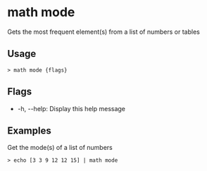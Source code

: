 # math mode
Gets the most frequent element(s) from a list of numbers or tables

## Usage
```shell
> math mode {flags} 
 ```

## Flags
* -h, --help: Display this help message

## Examples
  Get the mode(s) of a list of numbers
```shell
> echo [3 3 9 12 12 15] | math mode
 ```

